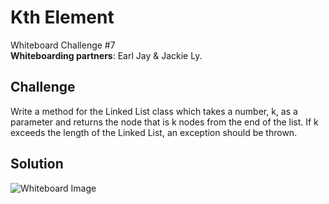 # Kth Element
Whiteboard Challenge #7  
**Whiteboarding partners**: Earl Jay & Jackie Ly.

## Challenge
Write a method for the Linked List class which takes a number, k, as a parameter and returns the node that is k nodes from the end of the list. If k exceeds the length of the Linked List, an exception should be thrown. 

## Solution
![Whiteboard Image](https://raw.githubusercontent.com/btaylor93/Data-Structures-and-Algorithms/master/assets/KthElementWhiteboard.jpg)
